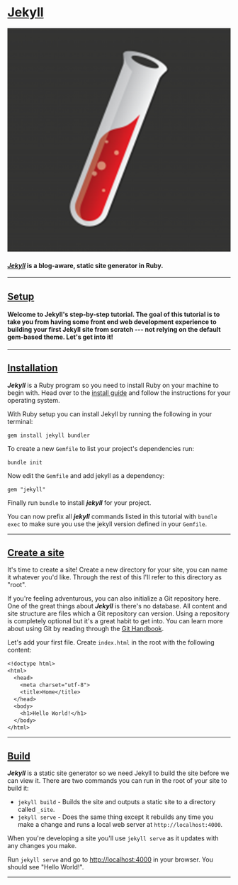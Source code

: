 # **[Jekyll](https://jekyllrb.com)**

![Jekyll](Jekyll.png)

#### ***[Jekyll](https://jekyllrb.com)*** is a blog-aware, static site generator in Ruby.

---

## [Setup](https://jekyllrb.com/docs/step-by-step/01-setup/)

#### Welcome to Jekyll's step-by-step tutorial. The goal of this tutorial is to take you from having some front end web development experience to building your first Jekyll site from scratch --- not relying on the default gem-based theme. Let's get into it!

---

## [Installation](https://jekyllrb.com/docs/step-by-step/01-setup/#installation "Permalink")

***Jekyll*** is a Ruby program so you need to install Ruby on your machine to begin with. Head over to the [install guide](https://jekyllrb.com/docs/installation/) and follow the instructions for your operating system.

With Ruby setup you can install Jekyll by running the following in your terminal:

```
gem install jekyll bundler
```

To create a new `Gemfile` to list your project's dependencies run:

```
bundle init
```

Now edit the `Gemfile` and add jekyll as a dependency:

```
gem "jekyll"
```

Finally run `bundle` to install ***jekyll*** for your project.

You can now prefix all ***jekyll*** commands listed in this tutorial with `bundle exec` to make sure you use the jekyll version defined in your `Gemfile`.

---

## [Create a site](https://jekyllrb.com/docs/step-by-step/01-setup/#create-a-site "Permalink")

It's time to create a site! Create a new directory for your site, you can name it whatever you'd like. Through the rest of this I'll refer to this directory as "root".

If you're feeling adventurous, you can also initialize a Git repository here. One of the great things about ***Jekyll*** is there's no database. All content and site structure are files which a Git repository can version. Using a repository is completely optional but it's a great habit to get into. You can learn more about using Git by reading through the [Git Handbook](https://guides.github.com/introduction/git-handbook/).

Let's add your first file. Create `index.html` in the root with the following content:

```
<!doctype html>
<html>
  <head>
    <meta charset="utf-8">
    <title>Home</title>
  </head>
  <body>
    <h1>Hello World!</h1>
  </body>
</html>
```

---

## [Build](https://jekyllrb.com/docs/step-by-step/01-setup/#build "Permalink")

***Jekyll*** is a static site generator so we need Jekyll to build the site before we can view it. There are two commands you can run in the root of your site to build it:

-   `jekyll build` - Builds the site and outputs a static site to a directory called `_site`.
-   `jekyll serve` - Does the same thing except it rebuilds any time you make a change and runs a local web server at `http://localhost:4000`.

When you're developing a site you'll use `jekyll serve` as it updates with any changes you make.

Run `jekyll serve` and go to [http://localhost:4000](http://localhost:4000/) in your browser. You should see "Hello World!".

---
